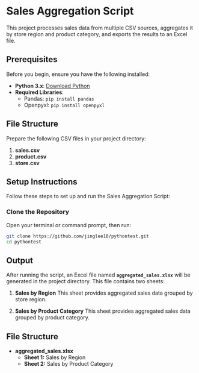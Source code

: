 # Sales Aggregation Script

This project processes sales data from multiple CSV sources, aggregates it by store region and product category, and exports the results to an Excel file.

## Prerequisites

Before you begin, ensure you have the following installed:

- **Python 3.x**: [Download Python](https://www.python.org/downloads/)
- **Required Libraries**:
  - Pandas: `pip install pandas`
  - Openpyxl: `pip install openpyxl`

## File Structure

Prepare the following CSV files in your project directory:

1. **sales.csv**
2. **product.csv**
3. **store.csv**

## Setup Instructions

Follow these steps to set up and run the Sales Aggregation Script:

### **Clone the Repository**
   Open your terminal or command prompt, then run:
   ```bash
   git clone https://github.com/jinglee18/pythontest.git
   cd pythontest
   ```

## Output

After running the script, an Excel file named **`aggregated_sales.xlsx`** will be generated in the project directory. This file contains two sheets:

1. **Sales by Region**
This sheet provides aggregated sales data grouped by store region.

2. **Sales by Product Category**
This sheet provides aggregated sales data grouped by product category.

## File Structure
   - **aggregated_sales.xlsx**
     - **Sheet 1:** Sales by Region
     - **Sheet 2:** Sales by Product Category

